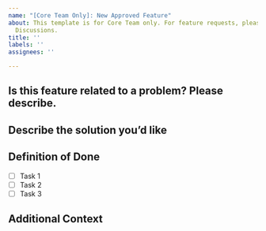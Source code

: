 ```yaml
---
name: "[Core Team Only]: New Approved Feature"
about: This template is for Core Team only. For feature requests, please use GitHub Discussions.
  Discussions.
title: ''
labels: ''
assignees: ''

---
```


<!-- ⚠️⚠️⚠️ This issue template is for Core Team only to outline approved features.  For new Feature Requests, please use GitHub Discussions: https://github.com/forem/forem/discussions -->

## Is this feature related to a problem? Please describe.

<!-- Be sure to cover the Who / What / Why.  IE: As a (role), I want (function) so that (value).-->

## Describe the solution you’d like

<!-- Describe the end state that solves your problem. -->

## Definition of Done

<!-- The granular tasks / acceptance criteria that need to be completed as part of this issue. -->

- [ ] Task 1
- [ ] Task 2
- [ ] Task 3

## Additional Context

<!-- Please share any implementation notes, specific requirements, potential rabbit holes, historical knowledge, etc. -->
